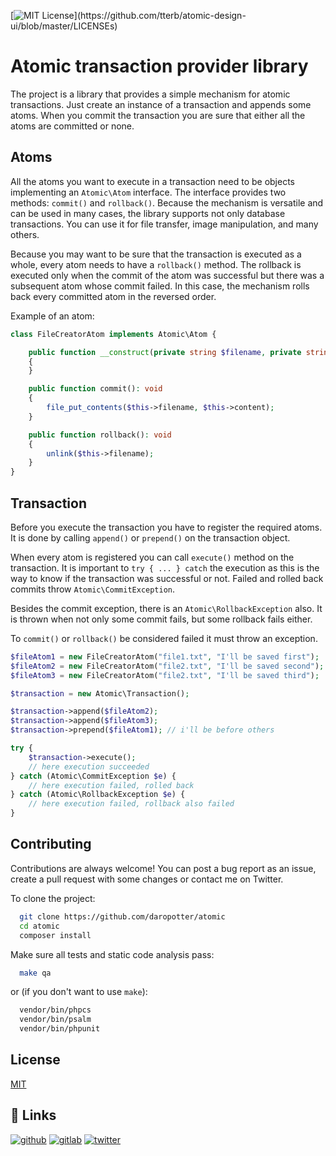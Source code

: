 [![MIT License](https://img.shields.io/apm/l/atomic-design-ui.svg?)](https://github.com/tterb/atomic-design-ui/blob/master/LICENSEs)
# Atomic transaction provider library

The project is a library that provides a simple mechanism for atomic transactions.
Just create an instance of a transaction and appends some atoms.
When you commit the transaction you are sure that either
all the atoms are committed or none.




## Atoms

All the atoms you want to execute in a transaction need to be objects
implementing an `Atomic\Atom` interface. The interface provides two methods:
`commit()` and `rollback()`. Because the mechanism is versatile and can
be used in many cases, the library supports not only database transactions.
You can use it for file transfer, image manipulation, and many others.

Because you may want to be sure that the transaction is executed as a whole,
every atom needs to have a `rollback()` method. The rollback is executed
only when the commit of the atom was successful but there was a subsequent atom
whose commit failed. In this case, the mechanism rolls back every committed
atom in the reversed order.

Example of an atom:

```php
class FileCreatorAtom implements Atomic\Atom {

    public function __construct(private string $filename, private string $content)
    {
    }

    public function commit(): void
    {
        file_put_contents($this->filename, $this->content);
    }

    public function rollback(): void
    {
        unlink($this->filename);
    }
}
```

## Transaction

Before you execute the transaction you have to register the required atoms.
It is done by calling `append()` or `prepend()` on the transaction object.

When every atom is registered you can call `execute()` method on the transaction.
It is important to `try { ... } catch` the execution as this is the way
to know if the transaction was successful or not. Failed and rolled back commits
throw `Atomic\CommitException`.

Besides the commit exception, there is an `Atomic\RollbackException` also.
It is thrown when not only some commit fails, but some rollback fails either.

To `commit()` or `rollback()` be considered failed it must throw an exception.

```php
$fileAtom1 = new FileCreatorAtom("file1.txt", "I'll be saved first");
$fileAtom2 = new FileCreatorAtom("file2.txt", "I'll be saved second");
$fileAtom3 = new FileCreatorAtom("file2.txt", "I'll be saved third");

$transaction = new Atomic\Transaction();

$transaction->append($fileAtom2);
$transaction->append($fileAtom3);
$transaction->prepend($fileAtom1); // i'll be before others

try {
    $transaction->execute();
    // here execution succeeded
} catch (Atomic\CommitException $e) {
    // here execution failed, rolled back
} catch (Atomic\RollbackException $e) {
    // here execution failed, rollback also failed
}
```
## Contributing

Contributions are always welcome!
You can post a bug report as an issue,
create a pull request with some changes or contact me on Twitter.

To clone the project:

```bash
  git clone https://github.com/daropotter/atomic
  cd atomic
  composer install
```

Make sure all tests and static code analysis pass:

```bash
  make qa
```

or (if you don't want to use `make`):

```bash
  vendor/bin/phpcs
  vendor/bin/psalm
  vendor/bin/phpunit
```

## License

[MIT](https://choosealicense.com/licenses/mit/)


## 🔗 Links
[![github](https://img.shields.io/badge/github-000?style=for-the-badge&logo=github&logoColor=white)](https://github.com/daropotter)
[![gitlab](https://img.shields.io/badge/gitlab-0A66C2?style=for-the-badge&logo=gitlab&logoColor=white)](https://gitlab.com/daropotter)
[![twitter](https://img.shields.io/badge/twitter-1DA1F2?style=for-the-badge&logo=twitter&logoColor=white)](https://twitter.com/daropotter)

